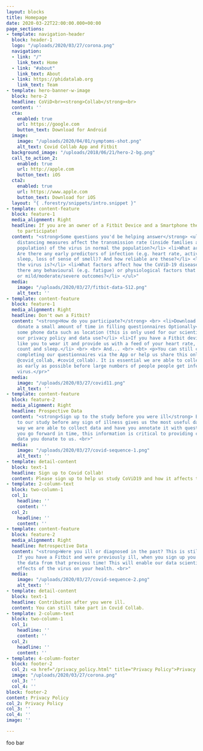 ```yaml
---
layout: blocks
title: Homepage
date: 2020-03-22T22:00:00.000+00:00
page_sections:
- template: navigation-header
  block: header-1
  logo: "/uploads/2020/03/27/corona.png"
  navigation:
  - link: "/"
    link_text: Home
  - link: "#about"
    link_text: About
  - link: https://phidatalab.org
    link_text: Team
- template: hero-banner-w-image
  block: hero-2
  headline: CoViD<br><strong>Collab</strong><br>
  content: ''
  cta:
    enabled: true
    url: https://google.com
    button_text: Download for Android
  image:
    image: "/uploads/2020/04/01/symptoms-shot.png"
    alt_text: Covid Collab App and Fitbit
  background_image: "/uploads/2018/06/21/hero-2-bg.png"
  call_to_action_2:
    enabled: true
    url: http://apple.com
    button_text: iOS
  cta2:
    enabled: true
    url: https://www.apple.com
    button_text: Download for iOS
  layout: "{ .forestry/snippets/intro.snippet }"
- template: content-feature
  block: feature-1
  media_alignment: Right
  headline: If you are an owner of a Fitbit Device and a Smartphone then you are eligible
    to participate!
  content: "<strong>Some questions you'd be helping answer</strong> <ul> <li>How social
    distancing measures affect the transmission rate (inside families and the general
    population) of the virus in normal the population?</li> <li>What are the symptoms?
    Are there any early predictors of infection (e.g. heart rate, activity, respiration,
    sleep, loss of sense of smell)? And how reliable are these?</li> <li>How contagious
    the virus is?</li> <li>What factors affect how the CoViD-19 disease behaves? Are
    there any behavioural (e.g. fatigue) or physiological factors that determine progression
    or mild/moderate/severe outcomes?</li> </ul>"
  media:
    image: "/uploads/2020/03/27/fitbit-data-512.png"
    alt_text: ''
- template: content-feature
  block: feature-1
  media_alignment: Right
  headline: Don't own a Fitbit?
  content: "<strong>How do you participate?</strong> <br> <li>Download our apps and
    donate a small amount of time in filling questionnaires Optionally</li> <li>Providing
    some phone data such as location (this is only used for our scientific work see
    our privacy policy and data use?</li> <li>If you have a Fitbit device then we’d
    like you to wear it and provide us with a feed of your heart rate, activity step
    count and sleep.</li> <br> <br> And... <br> <bt> <p>You can still contribute by
    completing our questionnaires via the App or help us share this online (twitter:
    @covid_collab, #covid_collab). It is essential we are able to collect this data
    as early as possible before large numbers of people people get infected by the
    virus.</pr>"
  media:
    image: "/uploads/2020/03/27/covid11.png"
    alt_text: ''
- template: content-feature
  block: feature-2
  media_alignment: Right
  headline: Prospective Data
  content: "<strong>Sign up to the study before you were ill</strong> By signing up
    to our study before any sign of illness gives us the most useful data. In this
    way we are able to collect data and have you annotate it with questionnaires as
    you go forward in time, this information is critical to providing context to the
    data you donate to us. <br>"
  media:
    image: "/uploads/2020/03/27/covid-sequence-1.png"
    alt_text: ''
- template: detail-content
  block: text-1
  headline: Sign up to Covid Collab!
  content: Please sign up to help us study CoViD19 and how it affects the population
- template: 2-column-text
  block: two-column-1
  col_1:
    headline: ''
    content: ''
  col_2:
    headline: ''
    content: ''
- template: content-feature
  block: feature-2
  media_alignment: Right￼
  headline: Retrospective Data
  content: "<strong>Were you ill or diagnosed in the past? This is still useful!</strong>
    If you have a Fitbit and were previously ill, when you sign up you can still donate
    the data from that previous time! This will enable our data scientists to study
    effects of the virus on your health. <br>"
  media:
    image: "/uploads/2020/03/27/covid-sequence-2.png"
    alt_text: ''
- template: detail-content
  block: text-1
  headline: Contribution after you were ill.
  content: You can still take part in Covid Collab.
- template: 2-column-text
  block: two-column-1
  col_1:
    headline: ''
    content: ''
  col_2:
    headline: ''
    content: ''
- template: 4-column-footer
  block: footer-2
  col_2: <a href="/privacy_policy.html" title="Privacy Policy">Privacy Policy</a>
  image: "/uploads/2020/03/27/corona.png"
  col_3: ''
  col_4: ''
block: footer-2
content: Privacy Policy
col_2: Privacy Policy
col_3: ''
col_4: ''
image: ''

---
```

foo bar